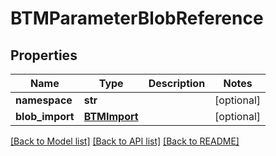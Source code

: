 # BTMParameterBlobReference

## Properties
Name | Type | Description | Notes
------------ | ------------- | ------------- | -------------
**namespace** | **str** |  | [optional] 
**blob_import** | [**BTMImport**](BTMImport.md) |  | [optional] 

[[Back to Model list]](../README.md#documentation-for-models) [[Back to API list]](../README.md#documentation-for-api-endpoints) [[Back to README]](../README.md)


